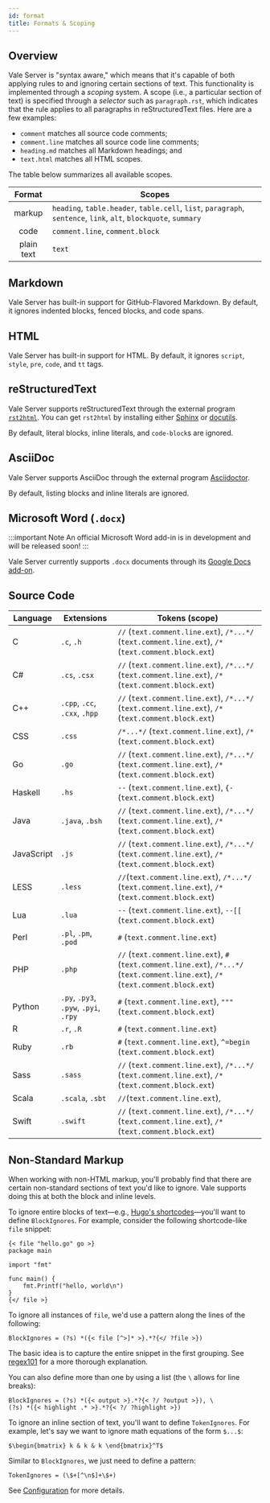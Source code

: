 ```yaml
---
id: format
title: Formats & Scoping
---
```


## Overview

Vale Server is "syntax aware," which means that it's capable of both applying
rules to and ignoring certain sections of text. This functionality is
implemented through a *scoping* system. A scope (i.e., a particular section of
text) is specified through a *selector* such as `paragraph.rst`, which
indicates that the rule applies to all paragraphs in reStructuredText files.
Here are a few examples:

- `comment` matches all source code comments;
- `comment.line` matches all source code line comments;
- `heading.md` matches all Markdown headings; and
- `text.html` matches all HTML scopes.

The table below summarizes all available scopes.

|   Format   |                             Scopes                                                       |
|:----------:|------------------------------------------------------------------------------------------|
|   markup   | `heading`, `table.header`, `table.cell`, `list`, `paragraph`, `sentence`, `link`, `alt`, `blockquote`, `summary`  |
|    code    | `comment.line`, `comment.block`                                                          |
| plain text | `text`                                                                                   |

## Markdown

Vale Server has built-in support for GitHub-Flavored Markdown. By default, it
ignores indented blocks, fenced blocks, and code spans.

## HTML

Vale Server has built-in support for HTML. By default, it ignores `script`,
`style`, `pre`, `code`, and `tt` tags.

## reStructuredText

Vale Server supports reStructuredText through the external program
[`rst2html`][p4]. You can get `rst2html` by installing either [Sphinx][p5] or
[docutils][p6].

By default, literal blocks, inline literals, and `code-block`s are ignored.

## AsciiDoc

Vale Server supports AsciiDoc through the external program [Asciidoctor][p7].

By default, listing blocks and inline literals are ignored.

## Microsoft Word (`.docx`)

:::important Note
An official Microsoft Word add-in is in development and will be released soon!
:::

Vale Server currently supports `.docx` documents through its [Google Docs
add-on](gdocs).

## Source Code

<!-- vale 18F.UnexpandedAcronyms = NO -->

|   Language  |          Extensions                   |                                                        Tokens (scope)                                                               |
|-------------|---------------------------------------|-------------------------------------------------------------------------------------------------------------------------------------|
| C           | `.c`, `.h`                            | `//` (`text.comment.line.ext`), `/*...*/` (`text.comment.line.ext`), `/*` (`text.comment.block.ext`)                                |
| C#          | `.cs`, `.csx`                         | `//` (`text.comment.line.ext`), `/*...*/` (`text.comment.line.ext`), `/*` (`text.comment.block.ext`)                                |
| C++         | `.cpp`, `.cc`, `.cxx`, `.hpp`         | `//` (`text.comment.line.ext`), `/*...*/` (`text.comment.line.ext`), `/*` (`text.comment.block.ext`)                                |
| CSS         | `.css`                                | `/*...*/` (`text.comment.line.ext`), `/*` (`text.comment.block.ext`)                                                                |
| Go          | `.go`                                 | `//` (`text.comment.line.ext`), `/*...*/` (`text.comment.line.ext`), `/*` (`text.comment.block.ext`)                                |
| Haskell     | `.hs`                                 | `--` (`text.comment.line.ext`), `{-` (`text.comment.block.ext`)                                                                     |
| Java        | `.java`, `.bsh`                       | `//` (`text.comment.line.ext`), `/*...*/` (`text.comment.line.ext`), `/*` (`text.comment.block.ext`)                                |
| JavaScript  | `.js`                                 | `//` (`text.comment.line.ext`), `/*...*/` (`text.comment.line.ext`), `/*` (`text.comment.block.ext`)                                |
| LESS        | `.less`                               | `//`(`text.comment.line.ext`), `/*...*/` (`text.comment.line.ext`), `/*` (`text.comment.block.ext`)                                 |
| Lua         | `.lua`                                | `--` (`text.comment.line.ext`), `--[[` (`text.comment.block.ext`)                                                                   |
| Perl        | `.pl`, `.pm`, `.pod`                  | `#` (`text.comment.line.ext`)                                                                                                       |
| PHP         | `.php`                                | `//` (`text.comment.line.ext`), `#` (`text.comment.line.ext`), `/*...*/` (`text.comment.line.ext`), `/*` (`text.comment.block.ext`) |
| Python      | `.py`, `.py3`, `.pyw`, `.pyi`, `.rpy` | `#` (`text.comment.line.ext`), `"""` (`text.comment.block.ext`)                                                                     |
| R           | `.r`, `.R`                            | `#` (`text.comment.line.ext`)                                                                                                       |
| Ruby        | `.rb`                                 | `#` (`text.comment.line.ext`), `^=begin` (`text.comment.block.ext`)                                                                 |
| Sass        | `.sass`                               | `//` (`text.comment.line.ext`), `/*...*/` (`text.comment.line.ext`), `/*` (`text.comment.block.ext`)                                |
| Scala       | `.scala`, `.sbt`                      | `//`(`text.comment.line.ext`),                                                                                                      |
| Swift       | `.swift`                              | `//` (`text.comment.line.ext`), `/*...*/` (`text.comment.line.ext`), `/*` (`text.comment.block.ext`)                                |

## Non-Standard Markup

When working with non-HTML markup, you'll probably find that there are certain
non-standard sections of text you'd like to ignore. Vale supports doing this at
both the block and inline levels.

To ignore entire blocks of text&mdash;e.g.,
[Hugo's shortcodes][p8]&mdash;you'll want to define `BlockIgnores`. For
example, consider the following shortcode-like `file` snippet:

```text
{< file "hello.go" go >}
package main

import "fmt"

func main() {
    fmt.Printf("hello, world\n")
}
{</ file >}
```

To ignore all instances of `file`, we'd use a pattern along the lines of the
following:

```text
BlockIgnores = (?s) *({< file [^>]* >}.*?{</ ?file >})
```

The basic idea is to capture the entire snippet in the first grouping. See
[regex101][p9] for a more thorough explanation.

You can also define more than one by using a list (the `\` allows for line
breaks):

```text
BlockIgnores = (?s) *({< output >}.*?{< ?/ ?output >}), \
(?s) *({< highlight .* >}.*?{< ?/ ?highlight >})
```

To ignore an inline section of text, you'll want to define `TokenIgnores`. For
example, let's say we want to ignore math equations of the form `$...$`:

```text
$\begin{bmatrix} k & k & k \end{bmatrix}^T$
```

Similar to `BlockIgnores`, we just need to define a pattern:

```text
TokenIgnores = (\$+[^\n$]+\$+)
```

See [Configuration](ini) for more details.

[p1]: https://github.com/getify/You-Dont-Know-JS
[p2]: https://github.com/nltk/nltk_book
[p3]: https://github.com/django/django
[p4]: http://docutils.sourceforge.net/docs/user/tools.html#rst2html-py
[p5]: http://www.sphinx-doc.org/en/stable/
[p6]: http://docutils.sourceforge.net/
[p7]: https://rubygems.org/gems/asciidoctor
[p8]: https://gohugo.io/content-management/shortcodes/
[p9]: https://regex101.com/r/mFM0kZ/1/
